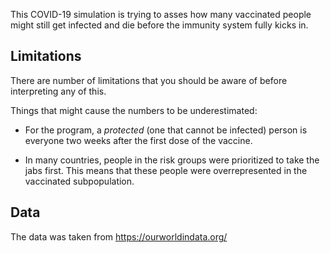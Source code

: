 This COVID-19 simulation is trying to asses how many vaccinated people might
still get infected and die before the immunity system fully kicks in.


Limitations
-----------
There are number of limitations that you should be aware of before interpreting
any of this.

Things that might cause the numbers to be underestimated:

- For the program, a _protected_ (one that cannot be infected) person is
  everyone two weeks after the first dose of the vaccine.

- In many countries, people in the risk groups were prioritized to take the jabs
  first. This means that these people were overrepresented in the vaccinated
  subpopulation.


Data
----
The data was taken from https://ourworldindata.org/